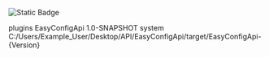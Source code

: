 ![Static Badge](https://img.shields.io/badge/build-SNAPSHOT-blue)

<dependency>
      <groupId>plugins</groupId>
      <artifactId>EasyConfigApi</artifactId>
      <version>1.0-SNAPSHOT</version>
      <scope>system</scope>
      <systemPath>C:/Users/Example_User/Desktop/API/EasyConfigApi/target/EasyConfigApi-{Version}</systemPath>
</dependency>
